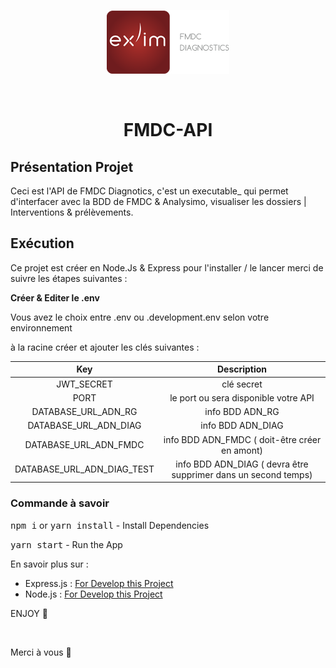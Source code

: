 <p align="center">
    <img alt="icon-fmdc" src="./logoAndBrand.png" >
</p>

<br />

<h1 align="center">FMDC-API</h1>

## Présentation Projet

Ceci est l'API de FMDC Diagnotics, c'est un executable\_ qui permet d'interfacer avec la BDD de FMDC & Analysimo,
visualiser les dossiers | Interventions & prélèvements.

## Exécution

Ce projet est créer en Node.Js & Express pour l'installer / le lancer merci de suivre les étapes suivantes :

**Créer & Editer le .env**

Vous avez le choix entre .env ou .development.env
selon votre environnement

à la racine créer et ajouter les clés suivantes :

|            Key             |                          Description                           |
| :------------------------: | :------------------------------------------------------------: |
|         JWT_SECRET         |                           clé secret                           |
|            PORT            |              le port ou sera disponible votre API              |
|    DATABASE_URL_ADN_RG     |                        info BDD ADN_RG                         |
|   DATABASE_URL_ADN_DIAG    |                       info BDD ADN_DIAG                        |
|   DATABASE_URL_ADN_FMDC    |         info BDD ADN_FMDC ( doit-être créer en amont)          |
| DATABASE_URL_ADN_DIAG_TEST | info BDD ADN_DIAG ( devra être supprimer dans un second temps) |

### Commande à savoir

<kbd>npm i</kbd> or <kbd> yarn install</kbd> - Install Dependencies

<kbd> yarn start</kbd> - Run the App

En savoir plus sur :

- Express.js : [For Develop this Project](https://expressjs.com/fr/)
- Node.js : [For Develop this Project](https://nodejs.org/fr/)

ENJOY 🙂

<br />

Merci à vous 🤗
